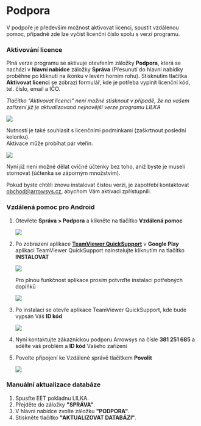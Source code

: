 # Podpora

V podpoře je především možnost aktivovat licenci, spustit vzdálenou pomoc, případně zde lze vyčíst licenční číslo spolu s verzí programu.

### Aktivování licence

Plná verze programu se aktivuje otevřením záložky **Podpora**, která se nachází v **hlavní nabídce** záložky **Správa** \(Přesunutí do hlavní nabídky proběhne po kliknutí na ikonku v levém horním rohu\). Stisknutím tlačítka **Aktivovat licenci** se zobrazí formulář, kde je potřeba vyplnit licenční kód, tel. číslo, email a IČO.

_Tlačítko "Aktivovat licenci" není možné stisknout v případě, že na vašem zařízení již je aktualizovaná nejnovější verze programu LILKA_

![](img/license_1.png)

Nutností je také souhlasit s licenčními podmínkami \(zaškrtnout poslední kolonku\).  
Aktivace může probíhat pár vteřin.

![](img/license2.png)

Nyní již není možné dělat cvičné účtenky bez toho, aniž byste je museli stornovat \(účtenka se záporným množstvím\).

Pokud byste chtěli znovu instalovat čistou verzi, je zapotřebí kontaktovat obchod@arrowsys.cz, abychom Vám aktivaci zpřístupnili.

### Vzdálená pomoc pro Android

1. Otevřete **Správa &gt; Podpora** a klikněte na tlačítko **Vzdálená pomoc**

   ![](/support/Support1.png)

2. Po zobrazení aplikace [**TeamViewer QuickSupport**](https://play.google.com/store/apps/details?id=com.teamviewer.quicksupport.market&hl=cs) v **Google Play** aplikaci TeamViewer QuickSupport nainstalujte kliknutím na tlačítko **INSTALOVAT**

   ![](/support/Support2.png)

   Pro plnou funkčnost aplikace prosím potvrďte instalaci potřebných doplňků

   ![](/support/Support3.png)

3. Po instalaci se otevře aplikace TeamViewer QuickSupport, kde bude vypsán Váš **ID kód**

   ![](/support/support4.png)

4. Nyní kontaktujte zákaznickou podporu Arrowsys na čísle **381 251 685** a sdělte váš problém a **ID kód** Vašeho zařízení

5. Povolte připojení ke Vzdálené správě tlačítkem **Povolit**

   ![](/support/support5.png)

### Manuální aktualizace databáze

1. Spusťte EET pokladnu LILKA.
2. Přejděte do záložky **"SPRÁVA"**.
3. V hlavní nabídce zvolte záložku **"PODPORA"**.
4. Stiskněte tlačítko **"AKTUALIZOVAT DATABÁZI"**.



